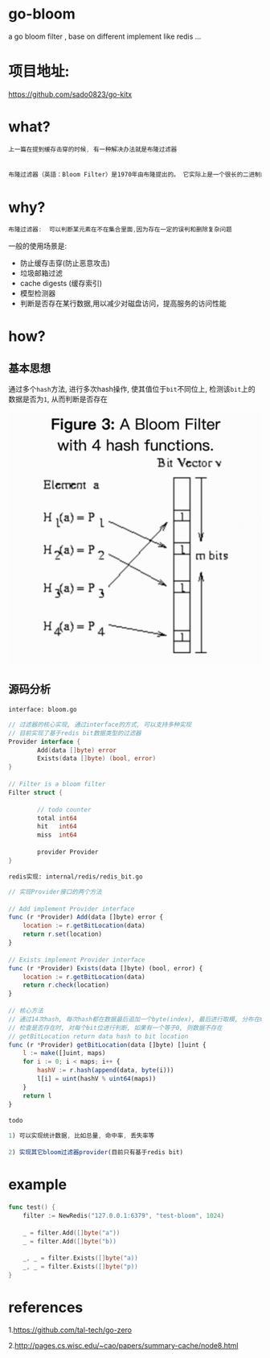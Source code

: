 # go-bloom
a go bloom filter , base on different implement like redis ...



# 项目地址:

https://github.com/sado0823/go-kitx



# what?

```js
上一篇在提到缓存击穿的时候, 有一种解决办法就是布隆过滤器


布隆过滤器（英語：Bloom Filter）是1970年由布隆提出的。 它实际上是一个很长的二进制向量和一系列随机映射函数。 布隆过滤器可以用于检索一个元素是否在一个集合中。 它的优点是空间效率和查询时间都远远超过一般的算法，缺点是有一定的误识别率和删除困难

```



# why?

```js
布隆过滤器:  可以判断某元素在不在集合里面,因为存在一定的误判和删除复杂问题
```

一般的使用场景是:

* 防止缓存击穿(防止恶意攻击)
* 垃圾邮箱过滤
* cache digests (缓存索引)
* 模型检测器
* 判断是否存在某行数据,用以减少对磁盘访问，提高服务的访问性能



# how?

## 基本思想

通过多个`hash`方法, 进行多次hash操作, 使其值位于`bit`不同位上, 检测该`bit`上的数据是否为`1`, 从而判断是否存在

![image-20210912175241849](image-bloom.png)



## 源码分析

`interface: bloom.go`

```go
// 过滤器的核心实现, 通过interface的方式, 可以支持多种实现
// 目前实现了基于redis bit数据类型的过滤器
Provider interface {
		Add(data []byte) error
		Exists(data []byte) (bool, error)
}

// Filter is a bloom filter
Filter struct {

		// todo counter
		total int64
		hit   int64
		miss  int64

		provider Provider
}
```



`redis实现: internal/redis/redis_bit.go`

```js
// 实现Provider接口的两个方法

// Add implement Provider interface
func (r *Provider) Add(data []byte) error {
	location := r.getBitLocation(data)
	return r.set(location)
}

// Exists implement Provider interface
func (r *Provider) Exists(data []byte) (bool, error) {
	location := r.getBitLocation(data)
	return r.check(location)
}

// 核心方法
// 通过14次hash, 每次hash都在数据最后追加一个byte(index), 最后进行取模, 分布在map里面的每个区间
// 检查是否存在时, 对每个bit位进行判断, 如果有一个等于0, 则数据不存在
// getBitLocation return data hash to bit location
func (r *Provider) getBitLocation(data []byte) []uint {
	l := make([]uint, maps)
	for i := 0; i < maps; i++ {
		hashV := r.hash(append(data, byte(i)))
		l[i] = uint(hashV % uint64(maps))
	}
	return l
}
```



`todo`

```js
1) 可以实现统计数据, 比如总量, 命中率, 丢失率等

2) 实现其它bloom过滤器provider(目前只有基于redis bit)
```



# example

```go
func test() {
	filter := NewRedis("127.0.0.1:6379", "test-bloom", 1024)

	_ = filter.Add([]byte("a"))
	_ = filter.Add([]byte("b))

	_, _ = filter.Exists([]byte("a))
	_, _ = filter.Exists([]byte("p))
}

```





# references

1.https://github.com/tal-tech/go-zero

2.http://pages.cs.wisc.edu/~cao/papers/summary-cache/node8.html
